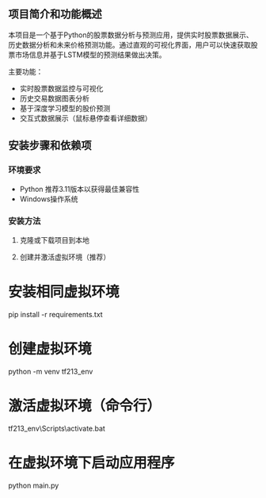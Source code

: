 ## 项目简介和功能概述

本项目是一个基于Python的股票数据分析与预测应用，提供实时股票数据展示、历史数据分析和未来价格预测功能。通过直观的可视化界面，用户可以快速获取股票市场信息并基于LSTM模型的预测结果做出决策。

主要功能：
- 实时股票数据监控与可视化
- 历史交易数据图表分析
- 基于深度学习模型的股价预测
- 交互式数据展示（鼠标悬停查看详细数据）

## 安装步骤和依赖项

### 环境要求
- Python 推荐3.11版本以获得最佳兼容性
- Windows操作系统

### 安装方法

1. 克隆或下载项目到本地

2. 创建并激活虚拟环境（推荐）
# 安装相同虚拟环境
pip install -r requirements.txt
# 创建虚拟环境
python -m venv tf213_env

# 激活虚拟环境（命令行）
tf213_env\Scripts\activate.bat

# 在虚拟环境下启动应用程序
python main.py
